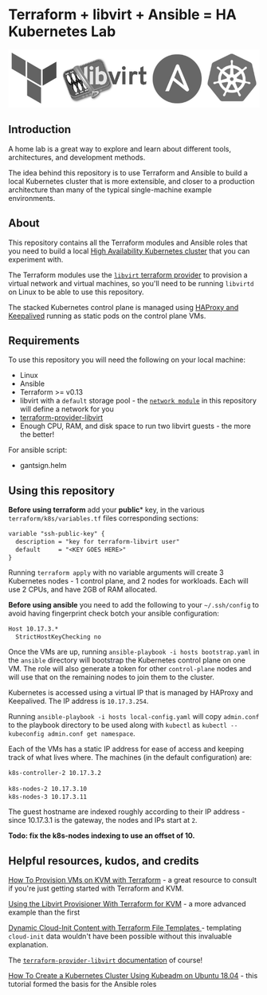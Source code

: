# Terraform + libvirt + Ansible = HA Kubernetes Lab

![Image](https://raw.githubusercontent.com/jamonation/terraform-libvirt-k8s-lab/assets/terraform-libvirt-k8s-lab.png)

## Introduction

A home lab is a great way to explore and learn about different tools, architectures, and development methods.

The idea behind this repository is to use Terraform and Ansible to build a local Kubernetes cluster that is more extensible, and closer to a production architecture than many of the typical single-machine example environments.

## About

This repository contains all the Terraform modules and Ansible roles that you need to build a local [High Availability Kubernetes cluster](https://kubernetes.io/docs/setup/production-environment/tools/kubeadm/ha-topology/) that you can experiment with.

The Terraform modules use the [`libvirt` terraform provider](https://github.com/dmacvicar/terraform-provider-libvirt) to provision a virtual network and virtual machines, so you'll need to be running `libvirtd` on Linux to be able to use this repository.

The stacked Kubernetes control plane is managed using [HAProxy and Keepalived]([https://github.com/kubernetes/kubeadm/blob/master/docs/ha-considerations.md#keepalived-and-haproxy) running as static pods on the control plane VMs.

## Requirements

To use this repository you will need the following on your local machine:

* Linux
* Ansible
* Terraform >= v0.13
* libvirt with a `default` storage pool - the [`network module`](https://github.com/jamonation/terraform-libvirt-k8s-lab/tree/main/terraform/modules/network) in this repository will define a network for you
* [terraform-provider-libvirt](https://github.com/dmacvicar/terraform-provider-libvirt)
* Enough CPU, RAM, and disk space to run two libvirt guests - the more the better!

For ansible script:
- gantsign.helm

## Using this repository

**Before using terraform** add your **public*** key, in the various `terraform/k8s/variables.tf` files corresponding sections:

```
variable "ssh-public-key" {
  description = "key for terraform-libvirt user"
  default     = "<KEY GOES HERE>"
}
```

Running `terraform apply` with no variable arguments will create 3 Kubernetes nodes - 1 control plane, and 2 nodes for workloads. Each will use 2 CPUs, and have 2GB of RAM allocated.

**Before using ansible** you need to add the following to your `~/.ssh/config` to avoid having fingerprint check botch your ansible configuration:

```
Host 10.17.3.*
  StrictHostKeyChecking no
```

Once the VMs are up, running `ansible-playbook -i hosts bootstrap.yaml` in the `ansible` directory will bootstrap the Kubernetes control plane on one VM. The role will also generate a token for other `control-plane` nodes and will use that on the remaining nodes to join them to the cluster.

Kubernetes is accessed using a virtual IP that is managed by HAProxy and Keepalived. The IP address is `10.17.3.254`.

Running `ansible-playbook -i hosts local-config.yaml` will copy `admin.conf` to the playbook directory to be used along with `kubectl` as `kubectl --kubeconfig admin.conf get namespace`.

Each of the VMs has a static IP address for ease of access and keeping track of what lives where. The machines (in the default configuration) are:

```
k8s-controller-2 10.17.3.2

k8s-nodes-2 10.17.3.10
k8s-nodes-3 10.17.3.11
```

The guest hostname are indexed roughly according to their IP address - since 10.17.3.1 is the gateway, the nodes and IPs start at `2`.

**Todo: fix the k8s-nodes indexing to use an offset of 10.**

## Helpful resources, kudos, and credits

[How To Provision VMs on KVM with Terraform](https://computingforgeeks.com/how-to-provision-vms-on-kvm-with-terraform/) - a great resource to consult if you're just getting started with Terraform and KVM.

[Using the Libvirt Provisioner With Terraform for KVM](https://blog.ruanbekker.com/blog/2020/10/08/using-the-libvirt-provisioner-with-terraform-for-kvm/) - a more advanced example than the first

[
Dynamic Cloud-Init Content with Terraform File Templates
](https://grantorchard.com/dynamic-cloudinit-content-with-terraform-file-templates/) - templating `cloud-init` data wouldn't have been possible without this invaluable explanation.

The [`terraform-provider-libvirt` documentation](https://github.com/dmacvicar/terraform-provider-libvirt) of course!

[How To Create a Kubernetes Cluster Using Kubeadm on Ubuntu 18.04](https://www.digitalocean.com/community/tutorials/how-to-create-a-kubernetes-cluster-using-kubeadm-on-ubuntu-18-04) - this tutorial formed the basis for the Ansible roles
